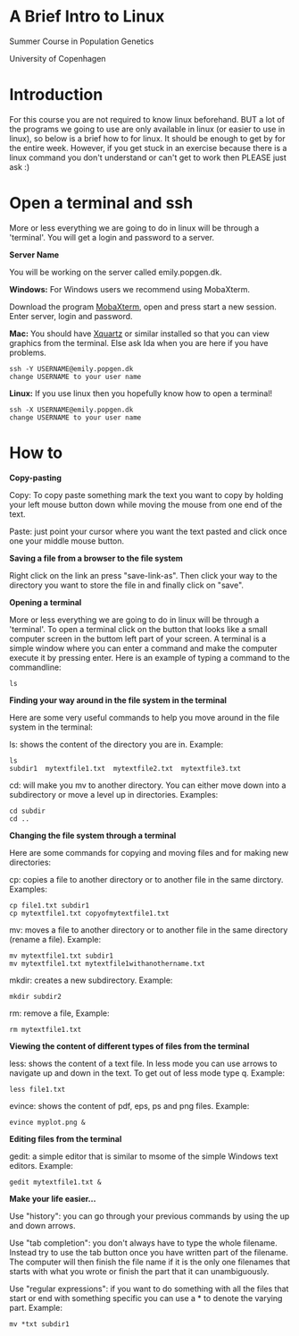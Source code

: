 # A Brief Intro to Linux

Summer Course in Population Genetics

University of Copenhagen


# Introduction

For this course you are not required to know linux beforehand. BUT a lot of the programs we going to use are only available in linux (or easier to use in linux), so below is a brief how to for linux. It should be enough to get by for the entire week. However, if you get stuck in an exercise because there is a linux command you don't understand or can't get to work then PLEASE just ask :)

# Open a terminal and ssh
More or less everything we are going to do in linux will be through a 'terminal'. You will get a login and password to a server.

**Server Name**

You will be working on the server called emily.popgen.dk.

**Windows:**
For Windows users we recommend using MobaXterm.

Download the program [MobaXterm](http://mobaxterm.mobatek.net/download-home-edition.html), open and press start a new session. Enter server, login and password.

**Mac:**
You should have [Xquartz](https://www.xquartz.org/) or similar installed so that you can view graphics from the terminal. Else ask Ida when you are here if you have problems.

```
ssh -Y USERNAME@emily.popgen.dk
change USERNAME to your user name
```

**Linux:**
If you use linux then you hopefully know how to open a terminal!

```
ssh -X USERNAME@emily.popgen.dk
change USERNAME to your user name
```

# How to

**Copy-pasting**

Copy: To copy paste something mark the text you want to copy by holding your left mouse button down while moving the mouse from one end of the text.

Paste: just point your cursor where you want the text pasted and click once one your middle mouse button.

**Saving a file from a browser to the file system**

Right click on the link an press "save-link-as". Then click your way to the directory you want to store the file in and finally click on "save".

**Opening a terminal**

More or less everything we are going to do in linux will be through a 'terminal'. To open a terminal click on the button that looks like a small computer screen in the buttom left part of your screen. A terminal is a simple window where you can enter a command and make the computer execute it by pressing enter. Here is an example of typing a command to the commandline:

```
ls
```

**Finding your way around in the file system in the terminal**

Here are some very useful commands to help you move around in the file system in the terminal:

ls: shows the content of the directory you are in. Example:

```
ls
subdir1  mytextfile1.txt  mytextfile2.txt  mytextfile3.txt
```

cd: will make you mv to another directory. You can either move down into a subdirectory or move a level up in directories. Examples:

```
cd subdir
cd ..
```

**Changing the file system through a terminal**

Here are some commands for copying and moving files and for making new directories:

cp: copies a file to another directory or to another file in the same dirctory. Examples:

```
cp file1.txt subdir1
cp mytextfile1.txt copyofmytextfile1.txt
```

mv: moves a file to another directory or to another file in the same directory (rename a file). Example:
``` 
mv mytextfile1.txt subdir1
mv mytextfile1.txt mytextfile1withanothername.txt
```

mkdir: creates a new subdirectory. Example:

```
mkdir subdir2
```

rm: remove a file, Example:

```
rm mytextfile1.txt
```

**Viewing the content of different types of files from the terminal**

less: shows the content of a text file. In less mode you can use arrows to navigate up and down in the text. To get out of less mode type q. Example:

```
less file1.txt
```

evince: shows the content of pdf, eps, ps and png files. Example:

```
evince myplot.png &
```

**Editing files from the terminal**

gedit: a simple editor that is similar to msome of the simple Windows text editors. Example:

```
gedit mytextfile1.txt &
```

**Make your life easier...**

Use "history": you can go through your previous commands by using the up and down arrows.

Use "tab completion": you don't always have to type the whole filename. Instead try to use the tab button once you have written part of the filename. The computer will then finish the file name if it is the only one filenames that starts with what you wrote or finish the part that it can unambiguously.

Use "regular expressions": if you want to do something with all the files that start or end with something specific you can use a * to denote the varying part. Example:

```
mv *txt subdir1
```
